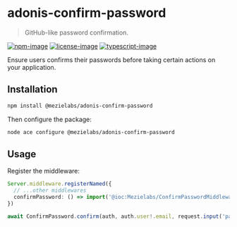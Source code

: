 # adonis-confirm-password
> GitHub-like password confirmation.

[![npm-image]][npm-url] [![license-image]][license-url] [![typescript-image]][typescript-url]

Ensure users confirms their passwords before taking certain actions on your application.

## Installation

```bash
npm install @mezielabs/adonis-confirm-password
```
Then configure the package:

```bash
node ace configure @mezielabs/adonis-confirm-password
```

## Usage

Register the middleware:

```ts
Server.middleware.registerNamed({
  // ...other middlewares
  confirmPassword: () => import('@ioc:Mezielabs/ConfirmPasswordMiddleware'),
})
```

```ts
await ConfirmPassword.confirm(auth, auth.user!.email, request.input('password'), session)
```

[npm-image]: https://img.shields.io/npm/v/adonis-confirm-password.svg?style=for-the-badge&logo=npm
[npm-url]: https://npmjs.org/package/adonis-confirm-password "npm"

[license-image]: https://img.shields.io/npm/l/adonis-confirm-password?color=blueviolet&style=for-the-badge
[license-url]: LICENSE.md "license"

[typescript-image]: https://img.shields.io/badge/Typescript-294E80.svg?style=for-the-badge&logo=typescript
[typescript-url]:  "typescript"
